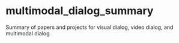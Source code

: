 # multimodal_dialog_summary
Summary of papers and projects for visual dialog, video dialog, and multimodal dialog
